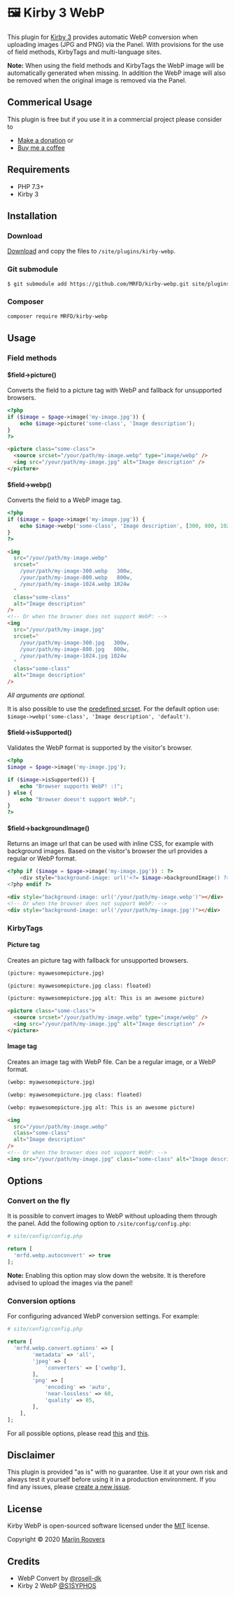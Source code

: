 # 🖼 Kirby 3 WebP

This plugin for [Kirby 3](https://getkirby.com) provides automatic WebP conversion when uploading images (JPG and PNG) via the Panel. With provisions for the use of field methods, KirbyTags and multi-language sites.

**Note:** When using the field methods and KirbyTags the WebP image will be automatically generated when missing. In addition the WebP image will also be removed when the original image is removed via the Panel.

## Commerical Usage

This plugin is free but if you use it in a commercial project please consider to

- [Make a donation](https://paypal.me/mrfdnl/5) or
- [Buy me a coffee](https://buymeacoff.ee/mrfd)

## Requirements

- PHP 7.3+
- Kirby 3

## Installation

### Download

[Download](https://github.com/MRFD/kirby-webp/archive/master.zip) and copy the files to `/site/plugins/kirby-webp`.

### Git submodule

```bash
$ git submodule add https://github.com/MRFD/kirby-webp.git site/plugins/kirby-webp
```

### Composer

```bash
composer require MRFD/kirby-webp
```

## Usage

### Field methods

#### \$field->picture()

Converts the field to a picture tag with WebP and fallback for unsupported browsers.

```php
<?php
if ($image = $page->image('my-image.jpg')) {
    echo $image->picture('some-class', 'Image description');
}
?>
```

```html
<picture class="some-class">
  <source srcset="/your/path/my-image.webp" type="image/webp" />
  <img src="/your/path/my-image.jpg" alt="Image description" />
</picture>
```

#### \$field->webp()

Converts the field to a WebP image tag.

```php
<?php
if ($image = $page->image('my-image.jpg')) {
    echo $image->webp('some-class', 'Image description', [300, 800, 1024]);
}
?>
```

```html
<img
  src="/your/path/my-image.webp"
  srcset="
    /your/path/my-image-300.webp   300w,
    /your/path/my-image-800.webp   800w,
    /your/path/my-image-1024.webp 1024w
  "
  class="some-class"
  alt="Image description"
/>
<!-- Or when the browser does not support WebP: -->
<img
  src="/your/path/my-image.jpg"
  srcset="
    /your/path/my-image-300.jpg   300w,
    /your/path/my-image-800.jpg   800w,
    /your/path/my-image-1024.jpg 1024w
  "
  class="some-class"
  alt="Image description"
/>
```

_All arguments are optional._

It is also possible to use the [predefined srcset](https://getkirby.com/docs/reference/objects/cms/file/srcset#define-presets). For the default option use: `$image->webp('some-class', 'Image description', 'default')`.

#### \$field->isSupported()

Validates the WebP format is supported by the visitor's browser.

```php
<?php
$image = $page->image('my-image.jpg');

if ($image->isSupported()) {
    echo "Browser supports WebP! :)";
} else {
    echo "Browser doesn't support WebP.";
}
?>
```

#### \$field->backgroundImage()

Returns an image url that can be used with inline CSS, for example with background images. Based on the visitor's browser the url provides a regular or WebP format.

```php
<?php if ($image = $page->image('my-image.jpg')) : ?>
    <div style="background-image: url('<?= $image->backgroundImage() ?>')"></div>
<?php endif ?>
```

```html
<div style="background-image: url('/your/path/my-image.webp')"></div>
<!-- Or when the browser does not support WebP: -->
<div style="background-image: url('/your/path/my-image.jpg')"></div>
```

### KirbyTags

#### Picture tag

Creates an picture tag with fallback for unsupported browsers.

```markdown
(picture: myawesomepicture.jpg)
```

```markdown
(picture: myawesomepicture.jpg class: floated)
```

```markdown
(picture: myawesomepicture.jpg alt: This is an awesome picture)
```

```html
<picture class="some-class">
  <source srcset="/your/path/my-image.webp" type="image/webp" />
  <img src="/your/path/my-image.jpg" alt="Image description" />
</picture>
```

#### Image tag

Creates an image tag with WebP file. Can be a regular image, or a WebP format.

```markdown
(webp: myawesomepicture.jpg)
```

```markdown
(webp: myawesomepicture.jpg class: floated)
```

```markdown
(webp: myawesomepicture.jpg alt: This is an awesome picture)
```

```html
<img
  src="/your/path/my-image.webp"
  class="some-class"
  alt="Image description"
/>
<!-- Or when the browser does not support WebP: -->
<img src="/your/path/my-image.jpg" class="some-class" alt="Image description" />
```

## Options

### Convert on the fly

It is possible to convert images to WebP without uploading them through the panel. Add the following option to `/site/config/config.php`:

```php
# site/config/config.php

return [
  'mrfd.webp.autoconvert' => true
];
```

**Note:** Enabling this option may slow down the website. It is therefore advised to upload the images via the panel!

### Conversion options

For configuring advanced WebP conversion settings. For example:

```php
# site/config/config.php

return [
  'mrfd.webp.convert.options' => [
        'metadata' => 'all',
        'jpeg' => [
            'converters' => ['cwebp'],
        ],
        'png' => [
            'encoding' => 'auto',
            'near-lossless' => 60,
            'quality' => 85,
        ],
    ],
];
```

For all possible options, please read [this](https://github.com/rosell-dk/webp-convert/blob/master/docs/v2.0/converting/introduction-for-converting.md) and [this](https://github.com/rosell-dk/webp-convert/blob/master/docs/v2.0/converting/options.md).

## Disclaimer

This plugin is provided "as is" with no guarantee. Use it at your own risk and always test it yourself before using it in a production environment. If you find any issues, please [create a new issue](https://github.com/MRFD/kirby-webp/issues/new).

## License

Kirby WebP is open-sourced software licensed under the [MIT](https://opensource.org/licenses/MIT) license.

Copyright © 2020 [Marijn Roovers](https://www.mrfd.nl)

## Credits

- WebP Convert by [@rosell-dk](https://github.com/rosell-dk/webp-convert)
- Kirby 2 WebP [@S1SYPHOS](https://github.com/S1SYPHOS/kirby-webp)
